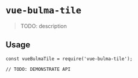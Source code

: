 # `vue-bulma-tile`

> TODO: description

## Usage

```
const vueBulmaTile = require('vue-bulma-tile');

// TODO: DEMONSTRATE API
```

